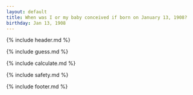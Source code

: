 ```yaml
---
layout: default
title: When was I or my baby conceived if born on January 13, 1908?
birthday: Jan 13, 1908
---
```


{% include header.md %}

{% include guess.md %}

{% include calculate.md %}

{% include safety.md %}

{% include footer.md %}



